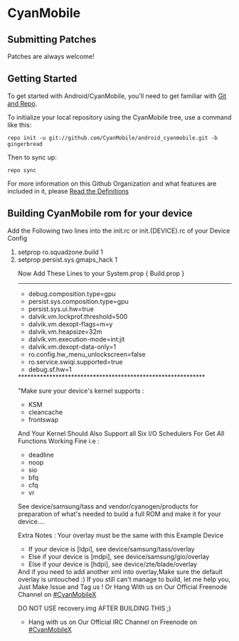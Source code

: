 CyanMobile
===========

Submitting Patches
------------------
Patches are always welcome!

Getting Started
---------------

To get started with Android/CyanMobile, you'll need to get
familiar with [Git and Repo](http://source.android.com/download/using-repo).

To initialize your local repository using the CyanMobile tree, use a command like this:

    repo init -u git://github.com/CyanMobile/android_cyanmobile.git -b gingerbread

Then to sync up:

    repo sync

For more information on this Github Organization and what features are included in it, 
please [Read the Definitions](https://github.com/CyanMobile/android_cyanmobile/blob/gingerbread/Definitions.txt)



Building CyanMobile rom for your device
---------------------------------------

Add the Following two lines into the init.rc or init.{DEVICE}.rc of your Device Config

<ol>
<li>setprop ro.squadzone.build 1</li>
<li>setprop persist.sys.gmaps_hack 1</li>

Now Add These Lines to your System.prop { Build.prop }
*******************************************
<ul>
<li>debug.composition.type=gpu</li>

<li>persist.sys.composition.type=gpu</li>

<li>persist.sys.ui.hw=true</li>

<li>dalvik.vm.lockprof.threshold=500</li>

<li>dalvik.vm.dexopt-flags=m=y</li>

<li>dalvik.vm.heapsize=32m</li>

<li>dalvik.vm.execution-mode=int:jit</li>

<li>dalvik.vm.dexopt-data-only=1</li>

<li>ro.config.hw_menu_unlockscreen=false</li>

<li>ro.service.swiqi.supported=true</li>

<li>debug.sf.hw=1</li>
</ul>
************************************************************

"Make sure your device's kernel supports :
<ul>
<li>KSM</li>
<li>cleancache</li>
<li>frontswap</li>
</ul>

And Your Kernel Should Also Support all Six I/O Schedulers For Get All Functions Working Fine i.e :
<ul>
<li>deadline</li>
<li>noop</li>
<li>sio</li>
<li>bfq</li>
<li>cfq</li>
<li>vr</li> 
</ul>

See device/samsung/tass and vendor/cyanogen/products for preparation of what's needed to build a full ROM and make it for your device....

Extra Notes : Your overlay must be the same with this Example Device 
<ul>
<li>If your device is [ldpi], see device/samsung/tass/overlay</li>
<li>Else if your device is [mdpi], see device/samsung/gio/overlay</li>
<li>Else if your device is [hdpi], see device/zte/blade/overlay</li>
</ul>
And if you need to add another xml into overlay,Make sure the default overlay is untouched :)
If you still can't manage to build, let me help you, Just Make Issue and Tag us ! Or Hang With us on Our Official Freenode Channel on <a href="http://webchat.freenode.net/?channels=CyanMobileX">#CyanMobileX</a>

 

DO NOT USE recovery.img AFTER BUILDING THIS ;)
<ul>
<li>Hang with us on Our Official IRC Channel on Freenode on <a href="http://webchat.freenode.net/?channels=CyanMobileX">#CyanMobileX</a></li>
</ul>